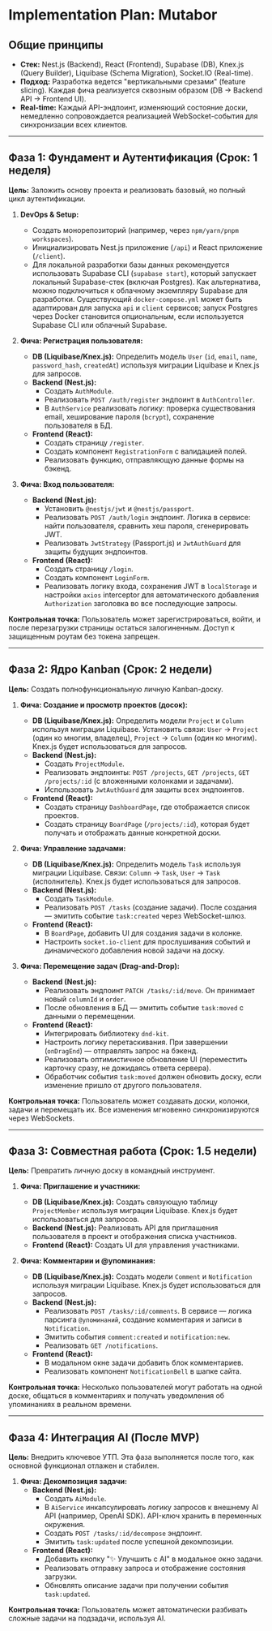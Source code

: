 # Implementation Plan: Mutabor

## Общие принципы
- **Стек:** Nest.js (Backend), React (Frontend), Supabase (DB), Knex.js (Query Builder), Liquibase (Schema Migration), Socket.IO (Real-time).
- **Подход:** Разработка ведется "вертикальными срезами" (feature slicing). Каждая фича реализуется сквозным образом (DB -> Backend API -> Frontend UI).
- **Real-time:** Каждый API-эндпоинт, изменяющий состояние доски, немедленно сопровождается реализацией WebSocket-события для синхронизации всех клиентов.

---

## Фаза 1: Фундамент и Аутентификация (Срок: 1 неделя)

**Цель:** Заложить основу проекта и реализовать базовый, но полный цикл аутентификации.

1.  **DevOps & Setup:**
    - Создать монорепозиторий (например, через `npm/yarn/pnpm workspaces`).
    - Инициализировать Nest.js приложение (`/api`) и React приложение (`/client`).
    - Для локальной разработки базы данных рекомендуется использовать Supabase CLI (`supabase start`), который запускает локальный Supabase-стек (включая Postgres). Как альтернатива, можно подключиться к облачному экземпляру Supabase для разработки. Существующий `docker-compose.yml` может быть адаптирован для запуска `api` и `client` сервисов; запуск Postgres через Docker становится опциональным, если используется Supabase CLI или облачный Supabase.

2.  **Фича: Регистрация пользователя:**
    - **DB (Liquibase/Knex.js):** Определить модель `User` (`id`, `email`, `name`, `password_hash`, `createdAt`) используя миграции Liquibase и Knex.js для запросов.
    - **Backend (Nest.js):**
        - Создать `AuthModule`.
        - Реализовать `POST /auth/register` эндпоинт в `AuthController`.
        - В `AuthService` реализовать логику: проверка существования email, хеширование пароля (`bcrypt`), сохранение пользователя в БД.
    - **Frontend (React):**
        - Создать страницу `/register`.
        - Создать компонент `RegistrationForm` с валидацией полей.
        - Реализовать функцию, отправляющую данные формы на бэкенд.

3.  **Фича: Вход пользователя:**
    - **Backend (Nest.js):**
        - Установить `@nestjs/jwt` и `@nestjs/passport`.
        - Реализовать `POST /auth/login` эндпоинт. Логика в сервисе: найти пользователя, сравнить хеш пароля, сгенерировать JWT.
        - Реализовать `JwtStrategy` (Passport.js) и `JwtAuthGuard` для защиты будущих эндпоинтов.
    - **Frontend (React):**
        - Создать страницу `/login`.
        - Создать компонент `LoginForm`.
        - Реализовать логику входа, сохранения JWT в `localStorage` и настройки `axios` interceptor для автоматического добавления `Authorization` заголовка во все последующие запросы.

**Контрольная точка:** Пользователь может зарегистрироваться, войти, и после перезагрузки страницы остаться залогиненным. Доступ к защищенным роутам без токена запрещен.

---

## Фаза 2: Ядро Kanban (Срок: 2 недели)

**Цель:** Создать полнофункциональную личную Kanban-доску.

1.  **Фича: Создание и просмотр проектов (досок):**
    - **DB (Liquibase/Knex.js):** Определить модели `Project` и `Column` используя миграции Liquibase. Установить связи: `User` -> `Project` (один ко многим, владелец), `Project` -> `Column` (один ко многим). Knex.js будет использоваться для запросов.
    - **Backend (Nest.js):**
        - Создать `ProjectModule`.
        - Реализовать эндпоинты: `POST /projects`, `GET /projects`, `GET /projects/:id` (с вложенными колонками и задачами).
        - Использовать `JwtAuthGuard` для защиты всех эндпоинтов.
    - **Frontend (React):**
        - Создать страницу `DashboardPage`, где отображается список проектов.
        - Создать страницу `BoardPage` (`/projects/:id`), которая будет получать и отображать данные конкретной доски.

2.  **Фича: Управление задачами:**
    - **DB (Liquibase/Knex.js):** Определить модель `Task` используя миграции Liquibase. Связи: `Column` -> `Task`, `User` -> `Task` (исполнитель). Knex.js будет использоваться для запросов.
    - **Backend (Nest.js):**
        - Создать `TaskModule`.
        - Реализовать `POST /tasks` (создание задачи). После создания — эмитить событие `task:created` через WebSocket-шлюз.
    - **Frontend (React):**
        - В `BoardPage`, добавить UI для создания задачи в колонке.
        - Настроить `socket.io-client` для прослушивания событий и динамического добавления новой задачи на доску.

3.  **Фича: Перемещение задач (Drag-and-Drop):**
    - **Backend (Nest.js):**
        - Реализовать эндпоинт `PATCH /tasks/:id/move`. Он принимает новый `columnId` и `order`.
        - После обновления в БД — эмитить событие `task:moved` с данными о перемещении.
    - **Frontend (React):**
        - Интегрировать библиотеку `dnd-kit`.
        - Настроить логику перетаскивания. При завершении (`onDragEnd`) — отправлять запрос на бэкенд.
        - Реализовать оптимистичное обновление UI (переместить карточку сразу, не дожидаясь ответа сервера).
        - Обработчик события `task:moved` должен обновить доску, если изменение пришло от другого пользователя.

**Контрольная точка:** Пользователь может создавать доски, колонки, задачи и перемещать их. Все изменения мгновенно синхронизируются через WebSockets.

---

## Фаза 3: Совместная работа (Срок: 1.5 недели)

**Цель:** Превратить личную доску в командный инструмент.

1.  **Фича: Приглашение и участники:**
    - **DB (Liquibase/Knex.js):** Создать связующую таблицу `ProjectMember` используя миграции Liquibase. Knex.js будет использоваться для запросов.
    - **Backend (Nest.js):** Реализовать API для приглашения пользователя в проект и отображения списка участников.
    - **Frontend (React):** Создать UI для управления участниками.

2.  **Фича: Комментарии и @упоминания:**
    - **DB (Liquibase/Knex.js):** Создать модели `Comment` и `Notification` используя миграции Liquibase. Knex.js будет использоваться для запросов.
    - **Backend (Nest.js):**
        - Реализовать `POST /tasks/:id/comments`. В сервисе — логика парсинга `@упоминаний`, создание комментария и записи в `Notification`.
        - Эмитить события `comment:created` и `notification:new`.
        - Реализовать `GET /notifications`.
    - **Frontend (React):**
        - В модальном окне задачи добавить блок комментариев.
        - Реализовать компонент `NotificationBell` в шапке сайта.

**Контрольная точка:** Несколько пользователей могут работать на одной доске, общаться в комментариях и получать уведомления об упоминаниях в реальном времени.

---

## Фаза 4: Интеграция AI (После MVP)

**Цель:** Внедрить ключевое УТП. Эта фаза выполняется после того, как основной функционал отлажен и стабилен.

1.  **Фича: Декомпозиция задачи:**
    - **Backend (Nest.js):**
        - Создать `AiModule`.
        - В `AiService` инкапсулировать логику запросов к внешнему AI API (например, OpenAI SDK). API-ключ хранить в переменных окружения.
        - Создать `POST /tasks/:id/decompose` эндпоинт.
        - Эмитить `task:updated` после успешной декомпозиции.
    - **Frontend (React):**
        - Добавить кнопку "✨ Улучшить с AI" в модальное окно задачи.
        - Реализовать отправку запроса и отображение состояния загрузки.
        - Обновлять описание задачи при получении события `task:updated`.

**Контрольная точка:** Пользователь может автоматически разбивать сложные задачи на подзадачи, используя AI.
